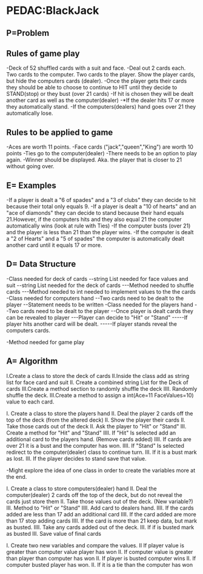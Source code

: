# PEDAC:BlackJack

## P=Problem

## Rules of game play

-Deck of 52 shuffled cards with a suit and face.
-Deal out 2 cards each. Two cards to the computer. Two cards to the player. Show the player cards, but hide the computers cards (dealer).
-Once the player gets their cards they should be able to choose to continue to HIT until they decide to STAND(stop) or they bust (over 21 cards)
-If hit is chosen they will be dealt another card as well as the computer(dealer)
-\*If the dealer hits 17 or more they automatically stand.
-If the computers(dealers) hand goes over 21 they automatically lose.

## Rules to be applied to game

-Aces are worth 11 points.
-Face cards ("jack","queen","King") are worth 10 points
-Ties go to the computer(dealer)
-There needs to be an option to play again.
-Winner should be displayed. Aka. the player that is closer to 21 without going over.

## E= Examples

-If a player is dealt a "6 of spades" and a "3 of clubs" they can decide to hit because their total only equals 9.
-If a player is dealt a "10 of hearts" and an "ace of diamonds" they can decide to stand because their hand equals 21.However, if the computers hits and they also equal 21 the computer automatically wins (look at rule with Ties)
-If the computer busts (over 21) and the player is less than 21 than the player wins.
-If the computer is dealt a "2 of Hearts" and a "5 of spades" the computer is automatically dealt another card until it equals 17 or more.

## D= Data Structure

-Class needed for deck of cards
--string List needed for face values and suit
--string List needed for the deck of cards
---Method needed to shuffle cards
---Method needed to int needed to implement values to the the cards
-Class needed for computers hand
--Two cards need to be dealt to the player
--Statement needs to be written
-Class needed for the players hand
--Two cards need to be dealt to the player
--Once player is dealt cards they can be revealed to player
---Player can decide to "Hit" or "Stand"
-----If player hits another card will be dealt.
-----If player stands reveal the computers cards.

-Method needed for game play

## A= Algorithm

I.Create a class to store the deck of cards
II.Inside the class add as string list for face card and suit
II. Create a combined string List for the Deck of cards
III.Create a method section to randomly shuffle the deck
IIII. Randomly shuffle the deck.
III.Create a method to assign a int(Ace=11 FaceValues=10) value to each card.

I. Create a class to store the players hand
II. Deal the player 2 cards off the top of the deck (from the altered deck)
II. Show the player their cards
II. Take those cards out of the deck
II. Ask the player to "Hit" or "Stand"
III. Create a method for "Hit" and "Stand"
IIII. If "Hit" Is selected add an additional card to the players hand. (Remove cards added)
IIII. If cards are over 21 it is a bust and the computer has won.
IIII. If "Stand" Is selected redirect to the computer(dealer) class to continue turn.
III. If it is a bust mark as lost.
III. If the player decides to stand save that value.

-Might explore the idea of one class in order to create the variables more at the end.

I. Create a class to store computers(dealer) hand
II. Deal the computer(dealer) 2 cards off the top of the deck, but do not reveal the cards just store them
II. Take those values out of the deck. (New variable?)
III. Method to "Hit" or "Stand"
IIII. Add card to dealers hand.
IIII. If the cards added are less than 17 add an additional card
IIII. If the card added are more than 17 stop adding cards
IIII. If the card is more than 21 keep data, but mark as busted.
IIII. Take any cards added out of the deck.
III. If if is busted mark as busted
III. Save value of final cards

I. Create two new variables and compare the values.
II If player value is greater than computer value player has won
II. If computer value is greater than player than computer has won
II. If player is busted computer wins
II. If computer busted player has won.
II. If it is a tie than the computer has won
